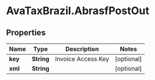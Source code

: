 # AvaTaxBrazil.AbrasfPostOut

## Properties
Name | Type | Description | Notes
------------ | ------------- | ------------- | -------------
**key** | **String** | Invoice Access Key | [optional] 
**xml** | **String** |  | [optional] 


